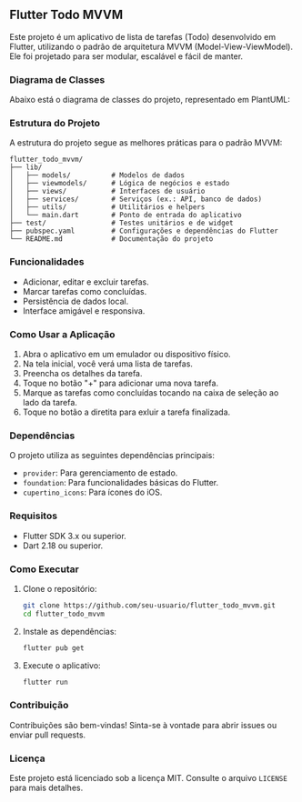 ## Flutter Todo MVVM

Este projeto é um aplicativo de lista de tarefas (Todo) desenvolvido em Flutter, utilizando o padrão de arquitetura MVVM (Model-View-ViewModel). Ele foi projetado para ser modular, escalável e fácil de manter.

### Diagrama de Classes

Abaixo está o diagrama de classes do projeto, representado em PlantUML:



### Estrutura do Projeto

A estrutura do projeto segue as melhores práticas para o padrão MVVM:

```
flutter_todo_mvvm/
├── lib/
│   ├── models/          # Modelos de dados
│   ├── viewmodels/      # Lógica de negócios e estado
│   ├── views/           # Interfaces de usuário
│   ├── services/        # Serviços (ex.: API, banco de dados)
│   ├── utils/           # Utilitários e helpers
│   └── main.dart        # Ponto de entrada do aplicativo
├── test/                # Testes unitários e de widget
├── pubspec.yaml         # Configurações e dependências do Flutter
└── README.md            # Documentação do projeto
```

### Funcionalidades

- Adicionar, editar e excluir tarefas.
- Marcar tarefas como concluídas.
- Persistência de dados local.
- Interface amigável e responsiva.

### Como Usar a Aplicação
1. Abra o aplicativo em um emulador ou dispositivo físico.
2. Na tela inicial, você verá uma lista de tarefas.
3. Preencha os detalhes da tarefa.
4. Toque no botão "+" para adicionar uma nova tarefa.
5. Marque as tarefas como concluídas tocando na caixa de seleção ao lado da tarefa.
6. Toque no botão a diretita para exluir a tarefa finalizada.

### Dependências
O projeto utiliza as seguintes dependências principais:
- `provider`: Para gerenciamento de estado.
- `foundation`: Para funcionalidades básicas do Flutter.
- `cupertino_icons`: Para ícones do iOS.

### Requisitos

- Flutter SDK 3.x ou superior.
- Dart 2.18 ou superior.

### Como Executar

1. Clone o repositório:
    ```bash
    git clone https://github.com/seu-usuario/flutter_todo_mvvm.git
    cd flutter_todo_mvvm
    ```

2. Instale as dependências:
    ```bash
    flutter pub get
    ```

3. Execute o aplicativo:
    ```bash
    flutter run
    ```

### Contribuição

Contribuições são bem-vindas! Sinta-se à vontade para abrir issues ou enviar pull requests.

### Licença

Este projeto está licenciado sob a licença MIT. Consulte o arquivo `LICENSE` para mais detalhes.